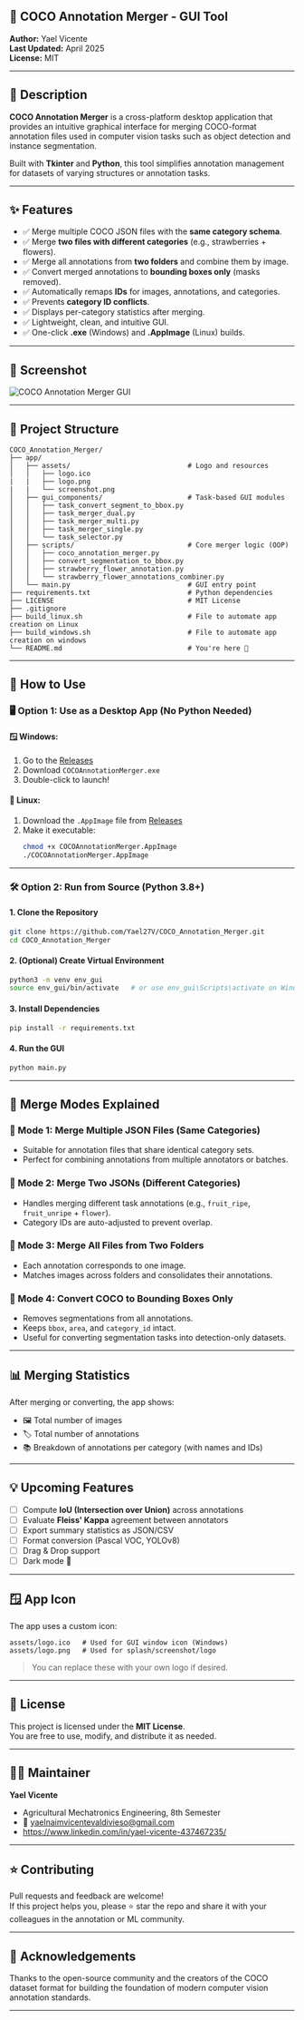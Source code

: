 ## 🧠 COCO Annotation Merger - GUI Tool

**Author:** Yael Vicente  
**Last Updated:** April 2025  
**License:** MIT  

---

## 🧾 Description

**COCO Annotation Merger** is a cross-platform desktop application that provides an intuitive graphical interface for merging COCO-format annotation files used in computer vision tasks such as object detection and instance segmentation.

Built with **Tkinter** and **Python**, this tool simplifies annotation management for datasets of varying structures or annotation tasks.

---

## ✨ Features

- ✅ Merge multiple COCO JSON files with the **same category schema**.
- ✅ Merge **two files with different categories** (e.g., strawberries + flowers).
- ✅ Merge all annotations from **two folders** and combine them by image.
- ✅ Convert merged annotations to **bounding boxes only** (masks removed).
- ✅ Automatically remaps **IDs** for images, annotations, and categories.
- ✅ Prevents **category ID conflicts**.
- ✅ Displays per-category statistics after merging.
- ✅ Lightweight, clean, and intuitive GUI.
- ✅ One-click **.exe** (Windows) and **.AppImage** (Linux) builds.

---

## 📸 Screenshot

![COCO Annotation Merger GUI](app/assets/screenshot.png)

---

## 📁 Project Structure

```
COCO_Annotation_Merger/
├── app/
│   ├── assets/                             # Logo and resources
│   │   ├── logo.ico
|   |   ├── logo.png
|   |   └── screenshot.png
│   ├── gui_components/                     # Task-based GUI modules
│   │   ├── task_convert_segment_to_bbox.py
│   │   ├── task_merger_dual.py
│   │   ├── task_merger_multi.py
│   │   ├── task_merger_single.py
│   │   └── task_selector.py
│   ├── scripts/                            # Core merger logic (OOP)
│   │   ├── coco_annotation_merger.py
│   │   ├── convert_segmentation_to_bbox.py
│   │   ├── strawberry_flower_annotation.py
│   │   └── strawberry_flower_annotations_combiner.py
│   └── main.py                             # GUI entry point
├── requirements.txt                        # Python dependencies
├── LICENSE                                 # MIT License
├── .gitignore
├── build_linux.sh                          # File to automate app creation on Linux
├── build_windows.sh                        # File to automate app creation on windows
└── README.md                               # You're here 📘

```

---

## 🚀 How to Use

### 🖥️ Option 1: Use as a Desktop App (No Python Needed)

#### 🪟 Windows:
1. Go to the [Releases](https://github.com/Yael27V/COCOAnnotationMerger/releases/tag/v1.1.0)
2. Download `COCOAnnotationMerger.exe`
3. Double-click to launch!

#### 🐧 Linux:
1. Download the `.AppImage` file from [Releases](https://github.com/Yael27V/COCOAnnotationMerger/releases/tag/v1.1.0)
2. Make it executable:
   ```bash
   chmod +x COCOAnnotationMerger.AppImage
   ./COCOAnnotationMerger.AppImage
   ```

---

### 🛠️ Option 2: Run from Source (Python 3.8+)

#### 1. Clone the Repository

```bash
git clone https://github.com/Yael27V/COCO_Annotation_Merger.git
cd COCO_Annotation_Merger
```

#### 2. (Optional) Create Virtual Environment

```bash
python3 -m venv env_gui
source env_gui/bin/activate   # or use env_gui\Scripts\activate on Windows
```

#### 3. Install Dependencies

```bash
pip install -r requirements.txt
```

#### 4. Run the GUI

```bash
python main.py
```

---

## 🧠 Merge Modes Explained

### 🔹 Mode 1: Merge Multiple JSON Files (Same Categories)
- Suitable for annotation files that share identical category sets.
- Perfect for combining annotations from multiple annotators or batches.

### 🔹 Mode 2: Merge Two JSONs (Different Categories)
- Handles merging different task annotations (e.g., `fruit_ripe`, `fruit_unripe` + `flower`).
- Category IDs are auto-adjusted to prevent overlap.

### 🔹 Mode 3: Merge All Files from Two Folders
- Each annotation corresponds to one image.
- Matches images across folders and consolidates their annotations.

### 🔹 Mode 4: Convert COCO to Bounding Boxes Only
- Removes segmentations from all annotations.
- Keeps `bbox`, `area`, and `category_id` intact.
- Useful for converting segmentation tasks into detection-only datasets.

---

## 📊 Merging Statistics

After merging or converting, the app shows:

- 🖼️ Total number of images
- 🏷️ Total number of annotations
- 📚 Breakdown of annotations per category (with names and IDs)

---

## 💡 Upcoming Features

- [ ] Compute **IoU (Intersection over Union)** across annotations
- [ ] Evaluate **Fleiss' Kappa** agreement between annotators
- [ ] Export summary statistics as JSON/CSV
- [ ] Format conversion (Pascal VOC, YOLOv8)
- [ ] Drag & Drop support
- [ ] Dark mode 🌙

---

## 🪟 App Icon

The app uses a custom icon:

```
assets/logo.ico   # Used for GUI window icon (Windows)
assets/logo.png   # Used for splash/screenshot/logo
```

> You can replace these with your own logo if desired.

---

## 📜 License

This project is licensed under the **MIT License**.  
You are free to use, modify, and distribute it as needed.

---

## 👨‍💻 Maintainer

**Yael Vicente**    
- Agricultural Mechatronics Engineering, 8th Semester  
- 📧 yaelnaimvicentevaldivieso@gmail.com
- https://www.linkedin.com/in/yael-vicente-437467235/

---

## ⭐ Contributing

Pull requests and feedback are welcome!  
If this project helps you, please ⭐ star the repo and share it with your colleagues in the annotation or ML community.

---

## 🙏 Acknowledgements

Thanks to the open-source community and the creators of the COCO dataset format for building the foundation of modern computer vision annotation standards.

---
